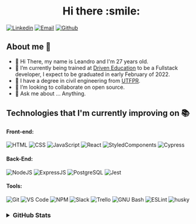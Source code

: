 <h1 align="center">Hi there :smile: </h1>

[![Linkedin](https://img.shields.io/badge/LinkedIn-0077B5?style=for-the-badge&logo=linkedin&logoColor=white)](https://www.linkedin.com/in/leandrodcs)
[![Email](https://img.shields.io/badge/Gmail-D14836?style=for-the-badge&logo=gmail&logoColor=white)](mailto:eng.leandrodcs@gmail.com)
[![Github](https://img.shields.io/badge/GitHub-100000?style=for-the-badge&logo=github&logoColor=white)](https://github.com/leandrodcs)


## About me :speech_balloon:

- 👋 Hi There, my name is Leandro and I'm 27 years old.
- 🔭 I’m currently being trained at [Driven Education](https://www.driven.com.br/) to be a Fullstack developer, I expect to be graduated in early February of 2022.
- 🌱 I have a degree in civil engineering from [UTFPR](http://www.utfpr.edu.br/).
- 👯 I’m looking to collaborate on open source.
- 💬 Ask me about ... Anything.

## Technologies that I'm currently improving on :books:

#### Front-end:

![HTML](https://img.shields.io/badge/HTML5-E34F26?style=flat-square&logo=html5&logoColor=white)
![CSS](https://img.shields.io/badge/CSS3-1572B6?style=flat-square&logo=css3&logoColor=white)
![JavaScript](https://img.shields.io/badge/JavaScript-F7DF1E?style=flat-square&logo=javascript&logoColor=black)
![React](https://img.shields.io/badge/React-20232A?style=flat-square&logo=react&logoColor=61DAFB)
![StyledComponents](https://img.shields.io/badge/Styled--Components-DB7093?style=flat-square&logo=styled-components&logoColor=white)
![Cypress](https://img.shields.io/badge/Cypress-17202C?style=for-the-badge&logo=cypress&logoColor=white)

#### Back-End:

![NodeJS](https://img.shields.io/badge/Node.js-43853D?style=flat-square&logo=node.js&logoColor=white)
![ExpressJS](https://img.shields.io/badge/Express.js-404D59?style=flat-square&logo=express&logoColor=white)
![PostgreSQL](https://img.shields.io/badge/PostgreSQL-316192?style=flat-square&logo=postgresql&logoColor=white)
![Jest](https://img.shields.io/badge/Jest-C21325?style=flat-square&logo=jest&logoColor=white)


#### Tools:

![Git](https://img.shields.io/badge/Git-F05032?style=flat-square&logo=git&logoColor=white)
![VS Code](http://img.shields.io/badge/VS%20Code-007ACC?style=flat-square&logo=visual-studio-code&logoColor=ffffff)
![NPM](https://img.shields.io/badge/NPM-FFF?style=flat-square&logo=npm)
![Slack](https://img.shields.io/badge/Slack-4A154B?style=flat-square&logo=slack&logoColor=white)
![Trello](https://img.shields.io/badge/Trello-0079BF?style=flat-square&logo=trello&logoColor=white)
![GNU Bash](https://img.shields.io/badge/GNU_Bash-4EAA25?style=flat-square&logo=gnu-bash&logoColor=white)
![ESLint](https://img.shields.io/badge/ESLint-7c7ce9?style=flat-square&logo=ESLint)
![husky](https://img.shields.io/badge/husky-b0b0d5?style=flat-square)
  
<h3>
    <details>
        <summary>GitHub Stats</summary>
        <img align="left" width="450" src="https://github-readme-stats.vercel.app/api?username=leandrodcs&show_icons=true&theme=cobalt&count_private=true&hide=stars,issues" />
        <img align="left" src="https://github-readme-stats.vercel.app/api/top-langs/?username=leandrodcs&layout=compact" />
    </details>
</h3>
